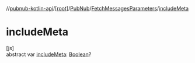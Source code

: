 //[pubnub-kotlin-api](../../../../index.md)/[[root]](../../index.md)/[PubNub](../index.md)/[FetchMessagesParameters](index.md)/[includeMeta](include-meta.md)

# includeMeta

[js]\
abstract var [includeMeta](include-meta.md): [Boolean](https://kotlinlang.org/api/latest/jvm/stdlib/kotlin/-boolean/index.html)?
